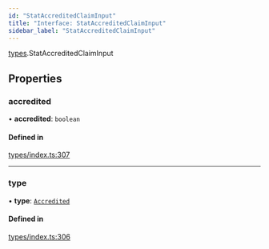 ```yaml
---
id: "StatAccreditedClaimInput"
title: "Interface: StatAccreditedClaimInput"
sidebar_label: "StatAccreditedClaimInput"
---
```


[types](../../../modules/Types/Types.md).StatAccreditedClaimInput

## Properties

### accredited

• **accredited**: `boolean`

#### Defined in

[types/index.ts:307](https://github.com/PolymeshAssociation/polymesh-sdk/blob/b6f9fb883/src/types/index.ts#L307)

___

### type

• **type**: [`Accredited`](../../../enums/Types/ClaimType/ClaimType.md#accredited)

#### Defined in

[types/index.ts:306](https://github.com/PolymeshAssociation/polymesh-sdk/blob/b6f9fb883/src/types/index.ts#L306)
